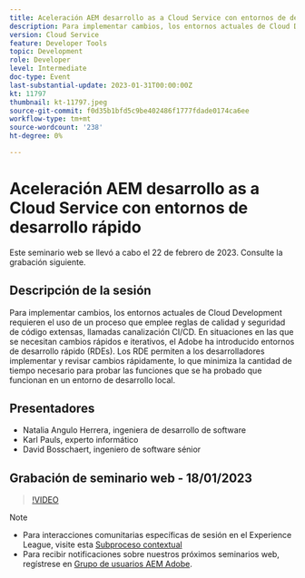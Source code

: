 ```yaml
---
title: Aceleración AEM desarrollo as a Cloud Service con entornos de desarrollo rápido
description: Para implementar cambios, los entornos actuales de Cloud Development requieren el uso de un proceso que emplee reglas de calidad y seguridad de código extensas, llamadas canalización CI/CD. En situaciones en las que se necesitan cambios rápidos e iterativos, el Adobe ha introducido entornos de desarrollo rápido (RDE). Los RDE permiten a los desarrolladores implementar y revisar cambios rápidamente, lo que minimiza la cantidad de tiempo necesario para probar las características que funcionan en un entorno de desarrollo local.
version: Cloud Service
feature: Developer Tools
topic: Development
role: Developer
level: Intermediate
doc-type: Event
last-substantial-update: 2023-01-31T00:00:00Z
kt: 11797
thumbnail: kt-11797.jpeg
source-git-commit: f0d35b1bfd5c9be402486f1777fdade0174ca6ee
workflow-type: tm+mt
source-wordcount: '238'
ht-degree: 0%

---
```



# Aceleración AEM desarrollo as a Cloud Service con entornos de desarrollo rápido

Este seminario web se llevó a cabo el 22 de febrero de 2023. Consulte la grabación siguiente.

## Descripción de la sesión

Para implementar cambios, los entornos actuales de Cloud Development requieren el uso de un proceso que emplee reglas de calidad y seguridad de código extensas, llamadas canalización CI/CD. En situaciones en las que se necesitan cambios rápidos e iterativos, el Adobe ha introducido entornos de desarrollo rápido (RDEs).
Los RDE permiten a los desarrolladores implementar y revisar cambios rápidamente, lo que minimiza la cantidad de tiempo necesario para probar las funciones que se ha probado que funcionan en un entorno de desarrollo local.

## Presentadores

* Natalia Angulo Herrera, ingeniera de desarrollo de software
* Karl Pauls, experto informático
* David Bosschaert, ingeniero de software sénior

## Grabación de seminario web - 18/01/2023

>[!VIDEO](https://video.tv.adobe.com/v/3415876)

>[!NOTE]
>
>* Para interacciones comunitarias específicas de sesión en el Experience League, visite esta [Subproceso contextual](http://bit.ly/3x1Cl8x)
>* Para recibir notificaciones sobre nuestros próximos seminarios web, regístrese en [Grupo de usuarios AEM Adobe](https://aem-augs.adobe.com/).